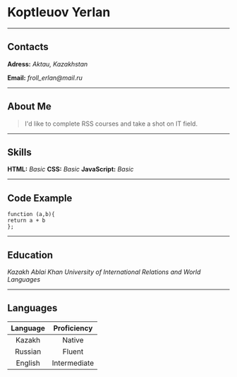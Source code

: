 # **Koptleuov Yerlan**

---

## Contacts

**Adress:** _Aktau, Kazakhstan_

**Email:** _froll_erlan@mail.ru_

---

## About Me

> I'd like to complete RSS courses and take a shot on IT field.

---

## Skills

**HTML:** _Basic_
**CSS:** _Basic_
**JavaScript:** _Basic_

---

## Code Example

```
function (a,b){
return a + b
};
```

---

## Education

_Kazakh Ablai Khan University of International Relations and World Languages_

---

## Languages

| Language | Proficiency  |
| :------: | :----------: |
|  Kazakh  |    Native    |
| Russian  |    Fluent    |
| English  | Intermediate |
